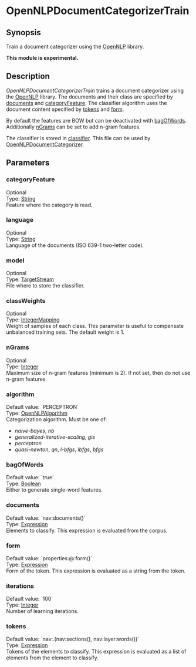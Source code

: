 <h1 class="module">OpenNLPDocumentCategorizerTrain</h1>

## Synopsis

Train a document categorizer using the [OpenNLP](https://opennlp.apache.org/) library.

**This module is experimental.**

## Description

*OpenNLPDocumentCategorizerTrain* trains a document categorizer using the [OpenNLP](https://opennlp.apache.org/) library.
			The documents and their class are specified by <a href="#documents" class="param">documents</a> and <a href="#categoryFeature" class="param">categoryFeature</a>.
			The classifier algorithm uses the document content specified by <a href="#tokens" class="param">tokens</a> and <a href="#form" class="param">form</a>. 
			

By default the features are BOW but can be deactivated with <a href="#bagOfWords" class="param">bagOfWords</a>.
			Additionally <a href="#nGrams" class="param">nGrams</a> can be set to add n-gram features. 
			

The classifier is stored in <a href="#classifier" class="param">classifier</a>. This file can be used by <a href="../module/OpenNLPDocumentCategorizer" class="module">OpenNLPDocumentCategorizer</a>. 
			

## Parameters

<h3 name="categoryFeature" class="param">categoryFeature</h3>

<div class="param-level param-level-optional">Optional
</div>
<div class="param-type">Type: <a href="../converter/java.lang.String" class="converter">String</a>
</div>
Feature where the category is read.

<h3 name="language" class="param">language</h3>

<div class="param-level param-level-optional">Optional
</div>
<div class="param-type">Type: <a href="../converter/java.lang.String" class="converter">String</a>
</div>
Language of the documents (ISO 639-1 two-letter code).

<h3 name="model" class="param">model</h3>

<div class="param-level param-level-optional">Optional
</div>
<div class="param-type">Type: <a href="../converter/fr.inra.maiage.bibliome.util.streams.TargetStream" class="converter">TargetStream</a>
</div>
File where to store the classifier.

<h3 name="classWeights" class="param">classWeights</h3>

<div class="param-level param-level-optional">Optional
</div>
<div class="param-type">Type: <a href="../converter/fr.inra.maiage.bibliome.alvisnlp.core.module.types.IntegerMapping" class="converter">IntegerMapping</a>
</div>
Weight of samples of each class. This parameter is useful to compensate unbalanced training sets. The default weight is 1.

<h3 name="nGrams" class="param">nGrams</h3>

<div class="param-level param-level-optional">Optional
</div>
<div class="param-type">Type: <a href="../converter/java.lang.Integer" class="converter">Integer</a>
</div>
Maximum size of n-gram features (minimum is 2). If not set, then do not use n-gram features.

<h3 name="algorithm" class="param">algorithm</h3>

<div class="param-level param-level-default-value">Default value: `PERCEPTRON`
</div>
<div class="param-type">Type: <a href="../converter/fr.inra.maiage.bibliome.alvisnlp.bibliomefactory.modules.opennlp.OpenNLPAlgorithm" class="converter">OpenNLPAlgorithm</a>
</div>
Categorization algorithm. Must be one of:
			
* *naive-bayes*, *nb*
* *generalized-iterative-scaling*, *gis*
* *perceptron*
* *quasi-newton*, *qn*, *l-bfgs*, *lbfgs*, *bfgs*



<h3 name="bagOfWords" class="param">bagOfWords</h3>

<div class="param-level param-level-default-value">Default value: `true`
</div>
<div class="param-type">Type: <a href="../converter/java.lang.Boolean" class="converter">Boolean</a>
</div>
Either to generate single-word features.

<h3 name="documents" class="param">documents</h3>

<div class="param-level param-level-default-value">Default value: `nav:documents()`
</div>
<div class="param-type">Type: <a href="../converter/fr.inra.maiage.bibliome.alvisnlp.core.corpus.expressions.Expression" class="converter">Expression</a>
</div>
Elements to classify. This expression is evaluated from the corpus.

<h3 name="form" class="param">form</h3>

<div class="param-level param-level-default-value">Default value: `properties:@:form()`
</div>
<div class="param-type">Type: <a href="../converter/fr.inra.maiage.bibliome.alvisnlp.core.corpus.expressions.Expression" class="converter">Expression</a>
</div>
Form of the token. This expression is evaluated as a string from the token.

<h3 name="iterations" class="param">iterations</h3>

<div class="param-level param-level-default-value">Default value: `100`
</div>
<div class="param-type">Type: <a href="../converter/java.lang.Integer" class="converter">Integer</a>
</div>
Number of learning iterations.

<h3 name="tokens" class="param">tokens</h3>

<div class="param-level param-level-default-value">Default value: `nav:.(nav:sections(), nav:layer:words())`
</div>
<div class="param-type">Type: <a href="../converter/fr.inra.maiage.bibliome.alvisnlp.core.corpus.expressions.Expression" class="converter">Expression</a>
</div>
Tokens of the elements to classify. This expression is evaluated as a list of elements from the element to classify.


